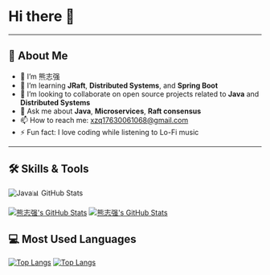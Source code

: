 # Hi there 👋
---

## 🚀 About Me

- 🔭 I’m 熊志强
- 🌱 I’m learning **JRaft**, **Distributed Systems**, and **Spring Boot**
- 👯 I’m looking to collaborate on open source projects related to **Java** and **Distributed Systems**
- 💬 Ask me about **Java**, **Microservices**, **Raft consensus**
- 📫 How to reach me: [xzq17630061068@gmail.com](mailto:xzq17630061068@gmail.com)
- ⚡ Fun fact: I love coding while listening to Lo-Fi music

---

## 🛠️ Skills & Tools

<div>
  <img alt="Java" src="https://img.shields.io/badge/Java-ED8B00?style=for-the-badge

## 📊 GitHub Stats

[![熊志强's GitHub Stats](https://github-readme-stats.vercel.app/api?username=xzq1068&show_icons=true&theme=dark#gh-dark-mode-only)](https://github.com/YOUR_USERNAME)
[![熊志强's GitHub Stats](https://github-readme-stats.vercel.app/api?username=xzq1068&show_icons=true&theme=default#gh-light-mode-only)](https://github.com/YOUR_USERNAME)

## 💻 Most Used Languages

[![Top Langs](https://github-readme-stats.vercel.app/api/top-langs/?username=xzq1068&layout=compact&theme=dark#gh-dark-mode-only)](https://github.com/YOUR_USERNAME)
[![Top Langs](https://github-readme-stats.vercel.app/api/top-langs/?username=xzq1068layout=compact&theme=default#gh-light-mode-only)](https://github.com/YOUR_USERNAME)

